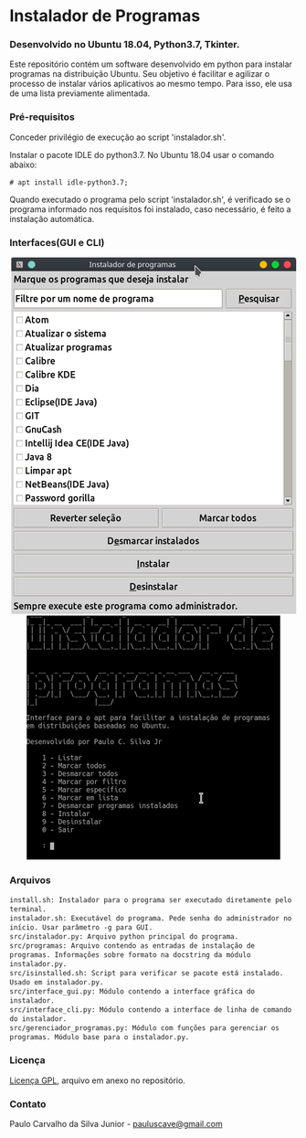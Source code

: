 # Instalador de Programas
### Desenvolvido no Ubuntu 18.04, Python3.7, Tkinter.

Este repositório contém um software desenvolvido em python para instalar programas na distribuição Ubuntu. Seu objetivo é facilitar e agilizar o processo de instalar vários aplicativos ao mesmo tempo. Para isso, ele usa de uma lista previamente alimentada.

### Pré-requisitos
Conceder privilégio de execução ao script 'instalador.sh'.

Instalar o pacote IDLE do python3.7. No Ubuntu 18.04 usar o comando abaixo:
```
# apt install idle-python3.7;
```
Quando executado o programa pelo script 'instalador.sh', é verificado se o programa informado nos requisitos foi instalado, caso necessário, é feito a instalação automática.

### Interfaces(GUI e CLI)

<p align="center">
    <img alt="Interface gráfica" src="https://github.com/paulocsilvajr/instalador-programas/blob/desenvolvimento/gui.png">
    <img alt="Interface gráfica" src="https://github.com/paulocsilvajr/instalador-programas/blob/desenvolvimento/cli.png">
</p>

### Arquivos

```
install.sh: Instalador para o programa ser executado diretamente pelo terminal.
instalador.sh: Executável do programa. Pede senha do administrador no início. Usar parâmetro -g para GUI.
src/instalador.py: Arquivo python principal do programa.
src/programas: Arquivo contendo as entradas de instalação de programas. Informações sobre formato na docstring da módulo instalador.py.
src/isinstalled.sh: Script para verificar se pacote está instalado. Usado em instalador.py.
src/interface_gui.py: Módulo contendo a interface gráfica do instalador.
src/interface_cli.py: Módulo contendo a interface de linha de comando do instalador.
src/gerenciador_programas.py: Módulo com funções para gerenciar os programas. Módulo base para o instalador.py.
```

### Licença

[Licença GPL](https://github.com/paulocsilvajr/instalador-programas/blob/master/license_gpl.txt), arquivo em anexo no repositório.

### Contato

Paulo Carvalho da Silva Junior - pauluscave@gmail.com
